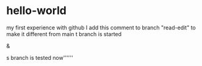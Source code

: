 # hello-world
my first experience with github
I add this comment to branch "read-edit" to make it different from main 
t branch is started

&

s branch is tested now''''''
